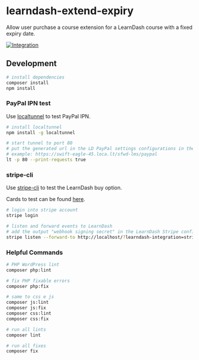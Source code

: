 # learndash-extend-expiry

Allow user purchase a course extension for a LearnDash course with a fixed expiry date.

[![Integration](https://github.com/estevao90/learndash-extend-expiry/workflows/Integration/badge.svg)](https://github.com/estevao90/learndash-extend-expiry/actions?query=workflow%3AIntegration)

## Development

```sh
# install dependencies
composer install
npm install
```

### PayPal IPN test

Use [localtunnel](https://github.com/localtunnel/localtunnel) to test PayPal IPN.

```sh
# install localtunnel
npm install -g localtunnel

# start tunnel to port 80
# put the generated url in the LD PayPal settings configurations in the "PayPal Notify URL" option
# example: https://swift-eagle-45.loca.lt/sfwd-lms/paypal
lt -p 80 --print-requests true
```

### stripe-cli

Use [stripe-cli](https://stripe.com/docs/stripe-cli) to test the LearnDash buy option.

Cards to test can be found [here](https://stripe.com/docs/testing#cards).

```sh
# login into stripe account
stripe login

# listen and forward events to LearnDash
# add the output "webhook signing secret" in the LearnDash Stripe configuration in the "Test Endpoint Secret" option
stripe listen --forward-to http://localhost/?learndash-integration=stripe
```

### Helpful Commands

```sh
# PHP WordPress lint
composer php:lint

# fix PHP fixable errors
composer php:fix

# same to css e js
composer js:lint
composer js:fix
composer css:lint
composer css:fix

# run all lints
composer lint

# run all fixes
composer fix
```
